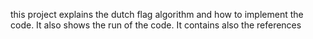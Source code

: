 this project explains the dutch flag algorithm and how to implement the code. It also shows the run of the code. 
It contains also the references 
